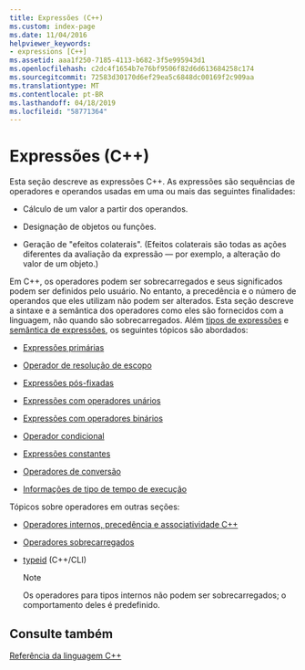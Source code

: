 ```yaml
---
title: Expressões (C++)
ms.custom: index-page
ms.date: 11/04/2016
helpviewer_keywords:
- expressions [C++]
ms.assetid: aaa1f250-7185-4113-b682-3f5e995943d1
ms.openlocfilehash: c2dc4f1654b7e76bf9506f82d6d613684258c174
ms.sourcegitcommit: 72583d30170d6ef29ea5c6848dc00169f2c909aa
ms.translationtype: MT
ms.contentlocale: pt-BR
ms.lasthandoff: 04/18/2019
ms.locfileid: "58771364"
---
```

# <a name="expressions-c"></a>Expressões (C++)

Esta seção descreve as expressões C++. As expressões são sequências de operadores e operandos usadas em uma ou mais das seguintes finalidades:

- Cálculo de um valor a partir dos operandos.

- Designação de objetos ou funções.

- Geração de "efeitos colaterais". (Efeitos colaterais são todas as ações diferentes da avaliação da expressão — por exemplo, a alteração do valor de um objeto.)

Em C++, os operadores podem ser sobrecarregados e seus significados podem ser definidos pelo usuário. No entanto, a precedência e o número de operandos que eles utilizam não podem ser alterados. Esta seção descreve a sintaxe e a semântica dos operadores como eles são fornecidos com a linguagem, não quando são sobrecarregados. Além [tipos de expressões](../cpp/types-of-expressions.md) e [semântica de expressões](../cpp/semantics-of-expressions.md), os seguintes tópicos são abordados:

- [Expressões primárias](../cpp/primary-expressions.md)

- [Operador de resolução de escopo](../cpp/scope-resolution-operator.md)

- [Expressões pós-fixadas](../cpp/postfix-expressions.md)

- [Expressões com operadores unários](../cpp/expressions-with-unary-operators.md)

- [Expressões com operadores binários](../cpp/expressions-with-binary-operators.md)

- [Operador condicional](../cpp/conditional-operator-q.md)

- [Expressões constantes](../cpp/cpp-constant-expressions.md)

- [Operadores de conversão](../cpp/casting-operators.md)

- [Informações de tipo de tempo de execução](../cpp/run-time-type-information.md)

Tópicos sobre operadores em outras seções:

- [Operadores internos, precedência e associatividade C++](../cpp/cpp-built-in-operators-precedence-and-associativity.md)

- [Operadores sobrecarregados](../cpp/operator-overloading.md)

- [typeid](../extensions/typeid-cpp-component-extensions.md) (C++/CLI)

    > [!NOTE]
    >  Os operadores para tipos internos não podem ser sobrecarregados; o comportamento deles é predefinido.

## <a name="see-also"></a>Consulte também

[Referência da linguagem C++](../cpp/cpp-language-reference.md)